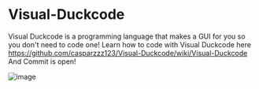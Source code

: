# Visual-Duckcode
Visual Duckcode is a programming language that makes a GUI for you so you don't need to code one!
Learn how to code with Visual Duckcode here https://github.com/casparzzz123/Visual-Duckcode/wiki/Visual-Duckcode
And Commit is open!

![image](https://user-images.githubusercontent.com/80700684/136236777-52d666ea-47a5-46fe-b1fd-43f07fdc2cb0.png)

